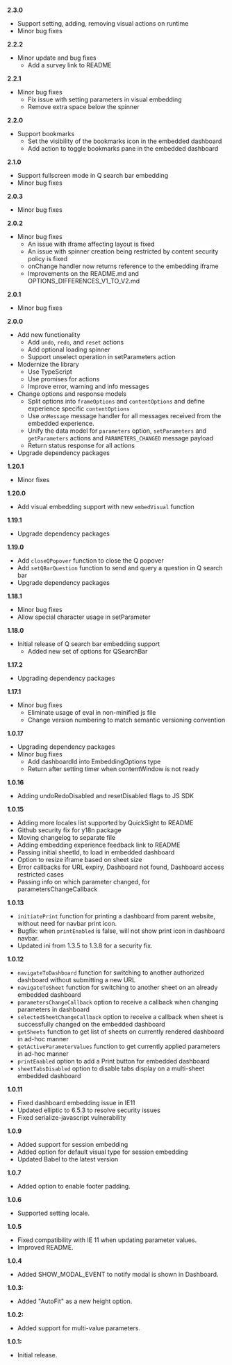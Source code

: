 **2.3.0**
* Support setting, adding, removing visual actions on runtime
* Minor bug fixes

**2.2.2**
* Minor update and bug fixes
  * Add a survey link to README

**2.2.1**
* Minor bug fixes
  * Fix issue with setting parameters in visual embedding
  * Remove extra space below the spinner

**2.2.0**
* Support bookmarks
  * Set the visibility of the bookmarks icon in the embedded dashboard
  * Add action to toggle bookmarks pane in the embedded dashboard

**2.1.0**
* Support fullscreen mode in Q search bar embedding
* Minor bug fixes

**2.0.3**
* Minor bug fixes

**2.0.2**
* Minor bug fixes
  * An issue with iframe affecting layout is fixed
  * An issue with spinner creation being restricted by content security policy is fixed
  * onChange handler now returns reference to the embedding iframe
  * Improvements on the README.md and OPTIONS_DIFFERENCES_V1_TO_V2.md

**2.0.1**
* Minor bug fixes

**2.0.0**
* Add new functionality
  * Add `undo`, `redo`, and `reset` actions
  * Add optional loading spinner
  * Support unselect operation in setParameters action
* Modernize the library
  * Use TypeScript
  * Use promises for actions
  * Improve error, warning and info messages
* Change options and response models
  * Split options into `frameOptions` and `contentOptions` and define experience specific `contentOptions`
  * Use `onMessage` message handler for all messages received from the embedded experience.
  * Unify the data model for `parameters` option, `setParameters` and `getParameters` actions and `PARAMETERS_CHANGED` message payload
  * Return status response for all actions
* Upgrade dependency packages

**1.20.1**
* Minor fixes

**1.20.0**
* Add visual embedding support with new `embedVisual` function

**1.19.1**
* Upgrade dependency packages

**1.19.0**
* Add `closeQPopover` function to close the Q popover
* Add `setQBarQuestion` function to send and query a question in Q search bar
* Upgrade dependency packages

**1.18.1**
* Minor bug fixes
 * Allow special character usage in setParameter

**1.18.0** 
* Initial release of Q search bar embedding support
  * Added new set of options for QSearchBar

**1.17.2**
* Upgrading dependency packages

**1.17.1** 
* Minor bug fixes
  * Eliminate usage of eval in non-minified js file
  * Change version numbering to match semantic versioning convention

**1.0.17**
* Upgrading dependency packages
* Minor bug fixes
  * Add dashboardId into EmbeddingOptions type
  * Return after setting timer when contentWindow is not ready

**1.0.16**
* Adding undoRedoDisabled and resetDisabled flags to JS SDK

**1.0.15**
* Adding more locales list supported by QuickSight to README
* Github security fix for y18n package
* Moving changelog to separate file
* Adding embedding experience feedback link to README
* Passing initial sheetId, to load in embedded dashboard
* Option to resize iframe based on sheet size
* Error callbacks for URL expiry, Dashboard not found, Dashboard access restricted cases
* Passing info on which parameter changed, for parametersChangeCallback

**1.0.13**
* `initiatePrint` function for printing a dashboard from parent website, without need for navbar print icon.
* Bugfix: when `printEnabled` is false, will not show print icon in dashboard navbar.
* Updated ini from 1.3.5 to 1.3.8 for a security fix.

**1.0.12**
* `navigateToDashboard` function for switching to another authorized dashboard without submitting a new URL
* `navigateToSheet` function for switching to another sheet on an already embedded dashboard
* `parametersChangeCallback` option to receive a callback when changing parameters in dashboard
* `selectedSheetChangeCallback` option to receive a callback when sheet is successfully changed on the embedded dashboard
* `getSheets` function to get list of sheets on currently rendered dashboard in ad-hoc manner
* `getActiveParameterValues` function to get currently applied parameters in ad-hoc manner
* `printEnabled` option to add a Print button for embedded dashboard
* `sheetTabsDisabled` option to disable tabs display on a multi-sheet embedded dashboard

**1.0.11**
* Fixed dashboard embedding issue in IE11
* Updated elliptic to 6.5.3 to resolve security issues
* Fixed serialize-javascript vulnerability

**1.0.9**
* Added support for session embedding
* Added option for default visual type for session embedding
* Updated Babel to the latest version

**1.0.7**
* Added option to enable footer padding.

**1.0.6**
* Supported setting locale.

**1.0.5**
* Fixed compatibility with IE 11 when updating parameter values.
* Improved README.

**1.0.4**
* Added SHOW_MODAL_EVENT to notify modal is shown in Dashboard.

**1.0.3:**
* Added "AutoFit" as a new height option.

**1.0.2:**
* Added support for multi-value parameters.

**1.0.1:**
* Initial release.
